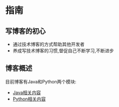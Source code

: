 # 指南

## 写博客的初心
- 通过技术博客的方式帮助其他开发者
- 养成写技术博客的习惯,督促自己不断学习,不断进步


## 博客概述
目前博客有Java和Python两个模块:
- [Java相关内容](/java/)
- [Python相关内容](/python/)